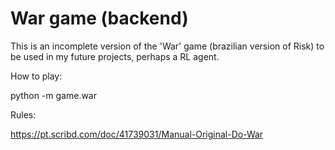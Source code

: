 # War game (backend)

This is an incomplete version of the 'War' game (brazilian version of Risk) to be used in my future projects, perhaps a RL agent.

How to play:

python -m game.war

Rules:

https://pt.scribd.com/doc/41739031/Manual-Original-Do-War